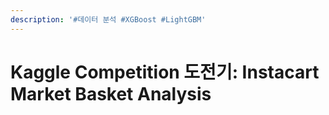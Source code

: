 ```yaml
---
description: '#데이터 분석 #XGBoost #LightGBM'
---
```


# Kaggle Competition 도전기: Instacart Market Basket Analysis

<figure><img src="../../../.gitbook/assets/1 (2).jpg" alt=""><figcaption></figcaption></figure>

<figure><img src="../../../.gitbook/assets/2 (2).jpg" alt=""><figcaption></figcaption></figure>

<figure><img src="../../../.gitbook/assets/3 (2).jpg" alt=""><figcaption></figcaption></figure>

<figure><img src="../../../.gitbook/assets/4 (2).jpg" alt=""><figcaption></figcaption></figure>

<figure><img src="../../../.gitbook/assets/5 (2).jpg" alt=""><figcaption></figcaption></figure>

<figure><img src="../../../.gitbook/assets/6 (2).jpg" alt=""><figcaption></figcaption></figure>

<figure><img src="../../../.gitbook/assets/7 (2).jpg" alt=""><figcaption></figcaption></figure>

<figure><img src="../../../.gitbook/assets/8 (2).jpg" alt=""><figcaption></figcaption></figure>

<figure><img src="../../../.gitbook/assets/9 (2).jpg" alt=""><figcaption></figcaption></figure>

<figure><img src="../../../.gitbook/assets/10 (2).jpg" alt=""><figcaption></figcaption></figure>

<figure><img src="../../../.gitbook/assets/11 (2).jpg" alt=""><figcaption></figcaption></figure>

<figure><img src="../../../.gitbook/assets/12 (2).jpg" alt=""><figcaption></figcaption></figure>

<figure><img src="../../../.gitbook/assets/13 (2).jpg" alt=""><figcaption></figcaption></figure>

<figure><img src="../../../.gitbook/assets/14 (2).jpg" alt=""><figcaption></figcaption></figure>

<figure><img src="../../../.gitbook/assets/15 (2).jpg" alt=""><figcaption></figcaption></figure>

<figure><img src="../../../.gitbook/assets/16 (2).jpg" alt=""><figcaption></figcaption></figure>

<figure><img src="../../../.gitbook/assets/17 (2).jpg" alt=""><figcaption></figcaption></figure>

<figure><img src="../../../.gitbook/assets/18 (2).jpg" alt=""><figcaption></figcaption></figure>

<figure><img src="../../../.gitbook/assets/19 (2).jpg" alt=""><figcaption></figcaption></figure>

<figure><img src="../../../.gitbook/assets/20 (2).jpg" alt=""><figcaption></figcaption></figure>

<figure><img src="../../../.gitbook/assets/21 (2).jpg" alt=""><figcaption></figcaption></figure>

<figure><img src="../../../.gitbook/assets/22 (2).jpg" alt=""><figcaption></figcaption></figure>

<figure><img src="../../../.gitbook/assets/23 (2).jpg" alt=""><figcaption></figcaption></figure>

<figure><img src="../../../.gitbook/assets/24 (2).jpg" alt=""><figcaption></figcaption></figure>

<figure><img src="../../../.gitbook/assets/25 (2).jpg" alt=""><figcaption></figcaption></figure>

<figure><img src="../../../.gitbook/assets/26 (2).jpg" alt=""><figcaption></figcaption></figure>

<figure><img src="../../../.gitbook/assets/27 (2).jpg" alt=""><figcaption></figcaption></figure>

<figure><img src="../../../.gitbook/assets/28 (2).jpg" alt=""><figcaption></figcaption></figure>

<figure><img src="../../../.gitbook/assets/29 (2).jpg" alt=""><figcaption></figcaption></figure>

<figure><img src="../../../.gitbook/assets/30 (2).jpg" alt=""><figcaption></figcaption></figure>

<figure><img src="../../../.gitbook/assets/31 (2).jpg" alt=""><figcaption></figcaption></figure>

<figure><img src="../../../.gitbook/assets/32 (2).jpg" alt=""><figcaption></figcaption></figure>

<figure><img src="../../../.gitbook/assets/33 (2).jpg" alt=""><figcaption></figcaption></figure>

<figure><img src="../../../.gitbook/assets/34 (2).jpg" alt=""><figcaption></figcaption></figure>

<figure><img src="../../../.gitbook/assets/35 (2).jpg" alt=""><figcaption></figcaption></figure>

